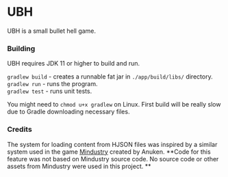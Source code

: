 # UBH

UBH is a small bullet hell game.

### Building
UBH requires JDK 11 or higher to build and run.

`gradlew build` - creates a runnable fat jar in `./app/build/libs/` directory. \
`gradlew run` - runs the program. \
`gradlew test` - runs unit tests. 

You might need to `chmod u+x gradlew` on Linux. First build will be really slow due to Gradle downloading necessary files.

### Credits

The system for loading content from HJSON files was inspired by a similar system used in the game [Mindustry](https://github.com/Anuken/Mindustry) created by Anuken. **Code for this feature was not based on Mindustry source code. No source code or other assets from Mindustry were used in this project. **

